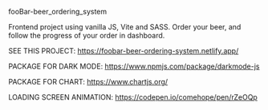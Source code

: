 fooBar-beer_ordering_system

Frontend project using vanilla JS, Vite and SASS.
Order your beer, and follow the progress of your order in dashboard.

SEE THIS PROJECT: https://foobar-beer-ordering-system.netlify.app/

PACKAGE FOR DARK MODE:
https://www.npmjs.com/package/darkmode-js

PACKAGE FOR CHART:
https://www.chartjs.org/

LOADING SCREEN ANIMATION:
https://codepen.io/comehope/pen/rZeOQp
